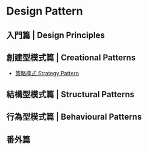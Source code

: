# Design Pattern

## 入門篇 | Design Principles

## 創建型模式篇 | Creational Patterns

* [策略模式 Strategy Pattern](https://github.com/koteruon/design_pattern/blob/main/Strategy%20Pattern/Strategy%20Pattern.md)

## 結構型模式篇 | Structural Patterns

## 行為型模式篇 | Behavioural Patterns

## 番外篇
